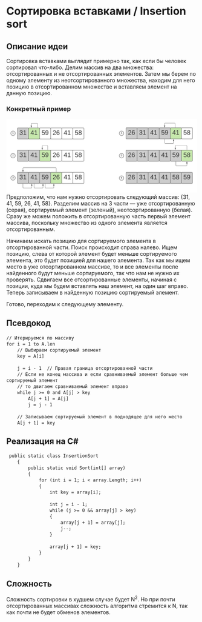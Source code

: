 # Сортировка вставками / Insertion sort
## Описание идеи
Сортировка вставками выглядит примерно так, как если бы человек сортировал что-либо. Делим массив на два множества: отсортированных и не отсортированных элементов. Затем мы берем по одному элементу из неотсортированного множества, находим для него позицию в отсортированном множестве и вставляем элемент на данную позицию.

### Конкретный пример
![Схема сортировки](./Images/sorting_diagram.jpeg)
Предположим, что нам нужно отсортировать следующий массив: {31, 41, 59, 26, 41, 58}. Разделим массив на 3 части — уже отсортированную (серая), сортируемый элемент (зеленый), неотсортированную (белая). Сразу же можем положить в отсортированную часть первый элемент массива, поскольку множество из одного элемента является отсортированным.

Начинаем искать позицию для сортируемого элемента в отсортированной части. Поиск происходит справа налево. Ищем позицию, слева от которой элемент будет меньше сортируемого элемента, это будет позицией для нашего элемента. Так как мы ищем место в уже отсортированном массиве, то и все элементы после найденного будут меньше сортируемого, так что нам не нужно их проверять. Сдвигаем все отсортированные элементы, начиная с позиции, куда мы будем вставлять наш элемент, на один шаг вправо. Теперь записываем в найденную позицию сортируемый элемент.

Готово, переходим к следующему элементу.

## Псевдокод

```
// Итерируемся по массиву
for i = 1 to A.len
    // Выбираем сортируемый элемент
    key = A[i]
    
    j = i - 1  // Правая граница отсортированной части
    // Если не конец массива и если сравниваемый элемент больше чем сортируемый элемент
    // то двигаем сравниваемый элемент вправо
    while j >= 0 and A[j] > key 
        A[j + 1] = A[j]
        j = j - 1
    
    // Записываем сортируемый элемент в подходящее для него место        
    A[j + 1] = key
```
## Реализация на C#
```
 public static class InsertionSort
    {
        public static void Sort(int[] array)
        {
            for (int i = 1; i < array.Length; i++)
            {
                int key = array[i];
                
                int j = i - 1;
                while (j >= 0 && array[j] > key)
                {
                    array[j + 1] = array[j];
                    j--;
                }

                array[j + 1] = key;
            }
        }
    }
```
## Сложность
Сложность сортировки в худшем случае будет N<sup>2</sup>. Но при почти отсортированных массивах сложность алгоритма стремится к N, так как почти не будет обменов элементов.